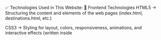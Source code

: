 ✅ Technologies Used in This Website:
📌 Frontend Technologies
HTML5
→ Structuring the content and elements of the web pages (index.html, destinations.html, etc.)

CSS3
→ Styling for layout, colors, responsiveness, animations, and interactive effects (written inside <style> tags in the HTML files)

Vanilla JavaScript (ES6)
→ Client-side scripting for interactivity like:

Typing text animations

Back to top button

Image carousel

Statistics counter animation

Testimonials auto-rotation

Dark mode toggle

Font Awesome
→ Icon library used for social media icons (like WhatsApp, Instagram, Facebook)

Google Fonts (Poppins)
→ Custom font applied via CSS

📌 External Resources
CDN links

Font Awesome (for icons)

Images from Unsplash, Freepik, and other online sources

📌 Deployment Mode
Static Website
→ Hosted locally or on a static hosting service (like Netlify, GitHub Pages, or Vercel)

✅ Not Used (in current code):
No React.js / Vue / Angular frameworks

No server-side backend (Node.js, PHP, Django, etc.)

No databases (like MySQL, MongoDB, etc.)

No package manager (like npm or yarn)

No build tools (like Webpack, Vite, Parcel)